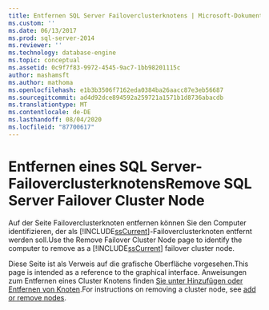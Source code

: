 ```yaml
---
title: Entfernen SQL Server Failoverclusterknotens | Microsoft-Dokumentation
ms.custom: ''
ms.date: 06/13/2017
ms.prod: sql-server-2014
ms.reviewer: ''
ms.technology: database-engine
ms.topic: conceptual
ms.assetid: 0c9f7f83-9972-4545-9ac7-1bb98201115c
author: mashamsft
ms.author: mathoma
ms.openlocfilehash: e1b3b3506f7162eda0384ba26aacc87e3eb56687
ms.sourcegitcommit: ad4d92dce894592a259721a1571b1d8736abacdb
ms.translationtype: MT
ms.contentlocale: de-DE
ms.lasthandoff: 08/04/2020
ms.locfileid: "87700617"
---
```

# <a name="remove-sql-server-failover-cluster-node"></a><span data-ttu-id="f9647-102">Entfernen eines SQL Server-Failoverclusterknotens</span><span class="sxs-lookup"><span data-stu-id="f9647-102">Remove SQL Server Failover Cluster Node</span></span>
  <span data-ttu-id="f9647-103">Auf der Seite Failoverclusterknoten entfernen können Sie den Computer identifizieren, der als [!INCLUDE[ssCurrent](../../includes/sscurrent-md.md)]-Failoverclusterknoten entfernt werden soll.</span><span class="sxs-lookup"><span data-stu-id="f9647-103">Use the Remove Failover Cluster Node page to identify the computer to remove as a [!INCLUDE[ssCurrent](../../includes/sscurrent-md.md)] failover cluster node.</span></span>  
  
  <span data-ttu-id="f9647-104">Diese Seite ist als Verweis auf die grafische Oberfläche vorgesehen.</span><span class="sxs-lookup"><span data-stu-id="f9647-104">This page is intended as a reference to the graphical interface.</span></span> <span data-ttu-id="f9647-105">Anweisungen zum Entfernen eines Cluster Knotens finden [Sie unter Hinzufügen oder Entfernen von Knoten](../failover-clusters/install/add-or-remove-nodes-in-a-sql-server-failover-cluster-setup.md#Remove).</span><span class="sxs-lookup"><span data-stu-id="f9647-105">For instructions on removing a cluster node, see [add or remove nodes](../failover-clusters/install/add-or-remove-nodes-in-a-sql-server-failover-cluster-setup.md#Remove).</span></span> 
  
  
